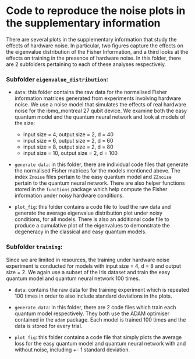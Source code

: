 # Code to reproduce the noise plots in the supplementary information


There are several plots in the supplementary information that study the effects of hardware noise.
In particular, two figures capture the effects on the eigenvalue distribution of the Fisher Information, and a third looks at the effects on training in the presence of hardware noise. In this folder, there are 
2 subfolders pertaining to each of these analyses respectively. 

### Subfolder `eigenvalue_distribution`:

- `data`: this folder contains the raw data for the normalised Fisher information matrices generated from experiments involving hardware noise. We use a noise
model that simulates the effects of real hardware noise for the ibmq_montreal 27 qubit device. We examine both
  the easy quantum model and the quantum neural network and look at models of the size: 
  - input size = 4, output size = 2, d = 40
  - input size = 6, output size = 2, d = 60
  - input size = 8, output size = 2, d = 80 
  - input size = 10, output size = 2, d = 100
    


- `generate data`: in this folder, there are individual code files that generate the normalised
Fisher matrices for the models mentioned above. The index `Znoise` files pertain to the easy quantum model
  and `ZZnoise` pertain to the quantum neural network. There are also helper functions stored in the `functions`
  package which help compute the Fisher information under noisy hardware conditions.


- `plot_fig`: this folder contains a code file to load the raw data and generate the 
average eigenvalue distribution plot under noisy conditions, for all models. There is also an additional code file to produce a cumulative plot of the eigenvalues to demonstrate the degeneracy in the classical and easy quantum models.
  
  
### Subfolder `training`:

Since we are limited in resources, the training under hardware noise experiment is conducted for models
with input size = 4, d = 8 and output size = 2. We again use a subset of the Iris dataset and train the 
easy quantum model and quantum neural network 100 times.


- `data`: contains the raw data for the training experiment which is repeated 100 times in order to also 
include standard deviations in the plots.


- `generate data`: in this folder, there are 2 code files which train each quantum model respectively. They
both use the ADAM optimiser contained in the `adam` package. Each model is trained 100 times and the data is 
  stored for every trial.


- `plot_fig`: this folder contains a code file that simply plots the average loss for the easy quantum model and quantum 
neural network with and without noise, including +- 1 standard deviation.

